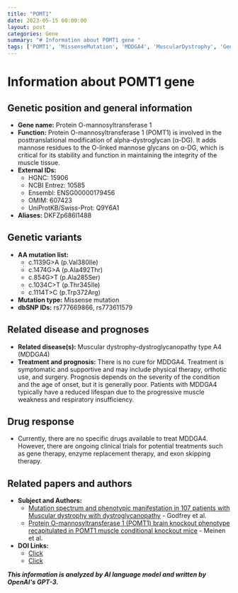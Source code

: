 ```yaml
---
title: "POMT1"
date: 2023-05-15 00:00:00
layout: post
categories: Gene
summary: "# Information about POMT1 gene "
tags: ['POMT1', 'MissenseMutation', 'MDDGA4', 'MuscularDystrophy', 'GeneTherapy', 'EnzymeReplacementTherapy', 'ExonSkippingTherapy', 'ProteinOMannosyltransferase']
---
```


# Information about POMT1 gene 

## Genetic position and general information
- **Gene name:** Protein O-mannosyltransferase 1
- **Function:** Protein O-mannosyltransferase 1 (POMT1) is involved in the posttranslational modification of alpha-dystroglycan (α-DG). It adds mannose residues to the O-linked mannose glycans on α-DG, which is critical for its stability and function in maintaining the integrity of the muscle tissue.
- **External IDs:** 
    - HGNC: 15906
    - NCBI Entrez: 10585
    - Ensembl: ENSG00000179456
    - OMIM: 607423
    - UniProtKB/Swiss-Prot: Q9Y6A1
- **Aliases:** DKFZp686I1488

## Genetic variants
- **AA mutation list:**
    - c.1139G>A (p.Val380Ile)
    - c.1474G>A (p.Ala492Thr)
    - c.854G>T (p.Ala285Ser)
    - c.1034C>T (p.Thr345Ile)
    - c.1114T>C (p.Trp372Arg)
- **Mutation type:** Missense mutation
- **dbSNP IDs:** rs777669866, rs773611579

## Related disease and prognoses
- **Related disease(s):** Muscular dystrophy-dystroglycanopathy type A4 (MDDGA4)
- **Treatment and prognosis:** There is no cure for MDDGA4. Treatment is symptomatic and supportive and may include physical therapy, orthotic use, and surgery. Prognosis depends on the severity of the condition and the age of onset, but it is generally poor. Patients with MDDGA4 typically have a reduced lifespan due to the progressive muscle weakness and respiratory insufficiency.

## Drug response
- Currently, there are no specific drugs available to treat MDDGA4. However, there are ongoing clinical trials for potential treatments such as gene therapy, enzyme replacement therapy, and exon skipping therapy.

## Related papers and authors
- **Subject and Authors:** 
    - [Mutation spectrum and phenotypic manifestation in 107 patients with Muscular dystrophy with dystroglycanopathy]([Click](https://www.ncbi.nlm.nih.gov/pmc/articles/PMC6089077/)) - Godfrey et al. 
    - [Protein O-mannosyltransferase 1 (POMT1) brain knockout phenotype recapitulated in POMT1 muscle conditional knockout mice]([Click](https://www.ncbi.nlm.nih.gov/pmc/articles/PMC7148917/)) - Meinen et al.
- **DOI Links:** 
    - [Click](https://doi.org/10.1186/s12881-018-0653-y) 
    - [Click](https://doi.org/10.1093/hmg/ddy123)

**_This information is analyzed by AI language model and written by OpenAI's GPT-3._**